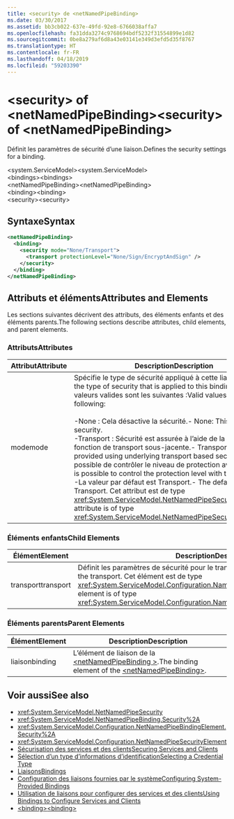 ```yaml
---
title: <security> de <netNamedPipeBinding>
ms.date: 03/30/2017
ms.assetid: bb3cb022-637e-49fd-92e8-6766038affa7
ms.openlocfilehash: fa31dda3274c9768694bdf5232f31554899e1d82
ms.sourcegitcommit: 0be8a279af6d8a43e03141e349d3efd5d35f8767
ms.translationtype: HT
ms.contentlocale: fr-FR
ms.lasthandoff: 04/18/2019
ms.locfileid: "59203390"
---
```

# <a name="security-of-netnamedpipebinding"></a><span data-ttu-id="eb551-102">\<security> of \<netNamedPipeBinding></span><span class="sxs-lookup"><span data-stu-id="eb551-102">\<security> of \<netNamedPipeBinding></span></span>
<span data-ttu-id="eb551-103">Définit les paramètres de sécurité d’une liaison.</span><span class="sxs-lookup"><span data-stu-id="eb551-103">Defines the security settings for a binding.</span></span>  
  
 <span data-ttu-id="eb551-104">\<system.ServiceModel></span><span class="sxs-lookup"><span data-stu-id="eb551-104">\<system.ServiceModel></span></span>  
<span data-ttu-id="eb551-105">\<bindings></span><span class="sxs-lookup"><span data-stu-id="eb551-105">\<bindings></span></span>  
<span data-ttu-id="eb551-106">\<netNamedPipeBinding></span><span class="sxs-lookup"><span data-stu-id="eb551-106">\<netNamedPipeBinding></span></span>  
<span data-ttu-id="eb551-107">\<binding></span><span class="sxs-lookup"><span data-stu-id="eb551-107">\<binding></span></span>  
<span data-ttu-id="eb551-108">\<security></span><span class="sxs-lookup"><span data-stu-id="eb551-108">\<security></span></span>  
  
## <a name="syntax"></a><span data-ttu-id="eb551-109">Syntaxe</span><span class="sxs-lookup"><span data-stu-id="eb551-109">Syntax</span></span>  
  
```xml  
<netNamedPipeBinding>
  <binding>
    <security mode="None/Transport">
      <transport protectionLevel="None/Sign/EncryptAndSign" />
    </security>
  </binding>
</netNamedPipeBinding>
```  
  
## <a name="attributes-and-elements"></a><span data-ttu-id="eb551-110">Attributs et éléments</span><span class="sxs-lookup"><span data-stu-id="eb551-110">Attributes and Elements</span></span>  
 <span data-ttu-id="eb551-111">Les sections suivantes décrivent des attributs, des éléments enfants et des éléments parents.</span><span class="sxs-lookup"><span data-stu-id="eb551-111">The following sections describe attributes, child elements, and parent elements.</span></span>  
  
### <a name="attributes"></a><span data-ttu-id="eb551-112">Attributs</span><span class="sxs-lookup"><span data-stu-id="eb551-112">Attributes</span></span>  
  
|<span data-ttu-id="eb551-113">Attribut</span><span class="sxs-lookup"><span data-stu-id="eb551-113">Attribute</span></span>|<span data-ttu-id="eb551-114">Description</span><span class="sxs-lookup"><span data-stu-id="eb551-114">Description</span></span>|  
|---------------|-----------------|  
|<span data-ttu-id="eb551-115">mode</span><span class="sxs-lookup"><span data-stu-id="eb551-115">mode</span></span>|<span data-ttu-id="eb551-116">Spécifie le type de sécurité appliqué à cette liaison.</span><span class="sxs-lookup"><span data-stu-id="eb551-116">Specifies the type of security that is applied to this binding.</span></span> <span data-ttu-id="eb551-117">Les valeurs valides sont les suivantes :</span><span class="sxs-lookup"><span data-stu-id="eb551-117">Valid values include the following:</span></span><br /><br /> <span data-ttu-id="eb551-118">-None : Cela désactive la sécurité.</span><span class="sxs-lookup"><span data-stu-id="eb551-118">-   None: This disables security.</span></span><br /><span data-ttu-id="eb551-119">-Transport : Sécurité est assurée à l’aide de la sécurité en fonction de transport sous-jacente.</span><span class="sxs-lookup"><span data-stu-id="eb551-119">-   Transport: Security is provided using underlying transport based security.</span></span> <span data-ttu-id="eb551-120">Il est possible de contrôler le niveau de protection avec ce mode.</span><span class="sxs-lookup"><span data-stu-id="eb551-120">It is possible to control the protection level with this mode.</span></span><br /><span data-ttu-id="eb551-121">-La valeur par défaut est Transport.</span><span class="sxs-lookup"><span data-stu-id="eb551-121">-   The default value is Transport.</span></span> <span data-ttu-id="eb551-122">Cet attribut est de type <xref:System.ServiceModel.NetNamedPipeSecurityMode>.</span><span class="sxs-lookup"><span data-stu-id="eb551-122">This attribute is of type <xref:System.ServiceModel.NetNamedPipeSecurityMode>.</span></span>|  
  
### <a name="child-elements"></a><span data-ttu-id="eb551-123">Éléments enfants</span><span class="sxs-lookup"><span data-stu-id="eb551-123">Child Elements</span></span>  
  
|<span data-ttu-id="eb551-124">Élément</span><span class="sxs-lookup"><span data-stu-id="eb551-124">Element</span></span>|<span data-ttu-id="eb551-125">Description</span><span class="sxs-lookup"><span data-stu-id="eb551-125">Description</span></span>|  
|-------------|-----------------|  
|<span data-ttu-id="eb551-126">transport</span><span class="sxs-lookup"><span data-stu-id="eb551-126">transport</span></span>|<span data-ttu-id="eb551-127">Définit les paramètres de sécurité pour le transport.</span><span class="sxs-lookup"><span data-stu-id="eb551-127">Defines the security settings for the transport.</span></span> <span data-ttu-id="eb551-128">Cet élément est de type <xref:System.ServiceModel.Configuration.NamedPipeTransportSecurityElement>.</span><span class="sxs-lookup"><span data-stu-id="eb551-128">This element is of type <xref:System.ServiceModel.Configuration.NamedPipeTransportSecurityElement>.</span></span>|  
  
### <a name="parent-elements"></a><span data-ttu-id="eb551-129">Éléments parents</span><span class="sxs-lookup"><span data-stu-id="eb551-129">Parent Elements</span></span>  
  
|<span data-ttu-id="eb551-130">Élément</span><span class="sxs-lookup"><span data-stu-id="eb551-130">Element</span></span>|<span data-ttu-id="eb551-131">Description</span><span class="sxs-lookup"><span data-stu-id="eb551-131">Description</span></span>|  
|-------------|-----------------|  
|<span data-ttu-id="eb551-132">liaison</span><span class="sxs-lookup"><span data-stu-id="eb551-132">binding</span></span>|<span data-ttu-id="eb551-133">L’élément de liaison de la [ \<netNamedPipeBinding >](../../../../../docs/framework/configure-apps/file-schema/wcf/netnamedpipebinding.md).</span><span class="sxs-lookup"><span data-stu-id="eb551-133">The binding element of the [\<netNamedPipeBinding>](../../../../../docs/framework/configure-apps/file-schema/wcf/netnamedpipebinding.md).</span></span>|  
  
## <a name="see-also"></a><span data-ttu-id="eb551-134">Voir aussi</span><span class="sxs-lookup"><span data-stu-id="eb551-134">See also</span></span>

- <xref:System.ServiceModel.NetNamedPipeSecurity>
- <xref:System.ServiceModel.NetNamedPipeBinding.Security%2A>
- <xref:System.ServiceModel.Configuration.NetNamedPipeBindingElement.Security%2A>
- <xref:System.ServiceModel.Configuration.NetNamedPipeSecurityElement>
- [<span data-ttu-id="eb551-135">Sécurisation des services et des clients</span><span class="sxs-lookup"><span data-stu-id="eb551-135">Securing Services and Clients</span></span>](../../../../../docs/framework/wcf/feature-details/securing-services-and-clients.md)
- [<span data-ttu-id="eb551-136">Sélection d’un type d’informations d’identification</span><span class="sxs-lookup"><span data-stu-id="eb551-136">Selecting a Credential Type</span></span>](../../../../../docs/framework/wcf/feature-details/selecting-a-credential-type.md)
- [<span data-ttu-id="eb551-137">Liaisons</span><span class="sxs-lookup"><span data-stu-id="eb551-137">Bindings</span></span>](../../../../../docs/framework/wcf/bindings.md)
- [<span data-ttu-id="eb551-138">Configuration des liaisons fournies par le système</span><span class="sxs-lookup"><span data-stu-id="eb551-138">Configuring System-Provided Bindings</span></span>](../../../../../docs/framework/wcf/feature-details/configuring-system-provided-bindings.md)
- [<span data-ttu-id="eb551-139">Utilisation de liaisons pour configurer des services et des clients</span><span class="sxs-lookup"><span data-stu-id="eb551-139">Using Bindings to Configure Services and Clients</span></span>](../../../../../docs/framework/wcf/using-bindings-to-configure-services-and-clients.md)
- [<span data-ttu-id="eb551-140">\<binding></span><span class="sxs-lookup"><span data-stu-id="eb551-140">\<binding></span></span>](../../../../../docs/framework/misc/binding.md)
